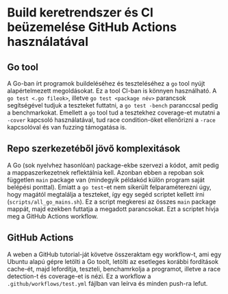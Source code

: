 # Build keretrendszer és CI beüzemelése GitHub Actions használatával

## Go tool
A Go-ban írt programok buildeléséhez és teszteléséhez a `go` tool nyújt alapértelmezett megoldásokat. Ez a tool CI-ban is könnyen használható.
A `go test <.go fileok>`, illetve `go test <package név>` parancsok segítségével tudjuk a teszteket futtatni, a `go test -bench` paranccsal pedig a benchmarkokat. Emellett a `go` tool tud a tesztekhez coverage-et mutatni a `-cover` kapcsoló használatával, tud race condition-öket ellenőrizni a `-race` kapcsolóval és van fuzzing támogatása is.

## Repo szerkezetéből jövő komplexitások
A Go (sok nyelvhez hasonlóan) package-ekbe szervezi a kódot, amit pedig a mappaszerkezetnek reflektálnia kell. Azonban ebben a repoban sok független `main` package van (mindegyik példakód külön program saját belépési ponttal). Emiatt a `go test`-et nem sikerült felparaméterezni úgy, hogy magától megtalálja a teszteket, így egy segéd scriptet kellett írni (`scripts/all_go_mains.sh`). Ez a script megkeresi az összes `main` package mappát, majd ezekben futtatja a megadott parancsokat. Ezt a scriptet hívja meg a GitHub Actions workflow.

## GitHub Actions
A weben a GitHub tutorial-ját követve összeraktam egy workflow-t, ami egy Ubuntu alapú gépre letölti a Go toolt, letölti az esetleges korábbi fordítások cache-ét, majd lefordítja, teszteli, benchamrkolja a programot, illetve a race detection-t és coverage-et is nézi. Ez a workflow a `.github/workflows/test.yml` fájlban van leírva és minden push-ra lefut.